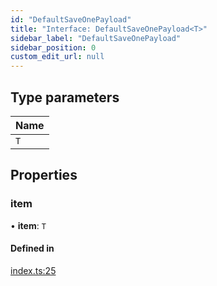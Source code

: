 ```yaml
---
id: "DefaultSaveOnePayload"
title: "Interface: DefaultSaveOnePayload<T>"
sidebar_label: "DefaultSaveOnePayload"
sidebar_position: 0
custom_edit_url: null
---
```


## Type parameters

| Name |
| :------ |
| `T` |

## Properties

### item

• **item**: `T`

#### Defined in

[index.ts:25](https://github.com/apperside/react-query-typed-api/blob/6e6d5a9/src/index.ts#L25)
